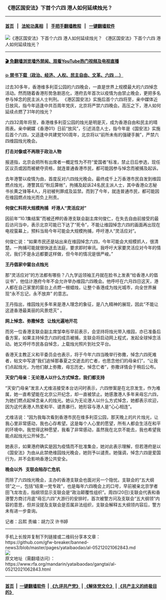 ### 《港区国安法》下首个六四   港人如何延续烛光？
------------------------

#### [首页](https://github.com/gfw-breaker/banned-news3/blob/master/README.md) &nbsp;&nbsp;|&nbsp;&nbsp; [法轮功真相](https://github.com/begood0513/basic/blob/master/README.md)  &nbsp;&nbsp;|&nbsp;&nbsp; [手把手翻墙教程](https://github.com/gfw-breaker/guides/wiki)  &nbsp;&nbsp;|&nbsp;&nbsp; [一键翻墙软件](https://github.com/gfw-breaker/nogfw/blob/master/README.md)  



<div id="headerimg">
 <img alt="《港区国安法》下首个六四   港人如何延续烛光？" src="https://www.rfa.org/mandarin/yataibaodao/gangtai/al-05212021062843.html/@@images/2004d2e3-5735-4c4f-a14a-36b5252f5243.jpeg" title="《港区国安法》下首个六四   港人如何延续烛光？"/>
 <span class="lead_image_caption">
  《港区国安法》下首个六四   港人如何延续烛光？
 </span>
 <!-- zoomattribute -->
</div>

<hr/>


#### [ 🎬  免翻墙浏览墙外禁闻、观看YouTube热门视频及电视直播](https://github.com/gfw-breaker/HelloWorld)

#### [ 💥  禁书下载（政治、经济、人权、民主自由、文革、六四 ...）](https://github.com/gfw-breaker/books/blob/master/README.md)

<div id="storytext">
 <p>
  <span style="font-weight: 400;">
   过去30多年，香港维多利亚公园的六四晚会，一直是世界上规模最大的六四悼念活动。然而随着香港形势急剧恶化，港府去年首次以疫情为由禁止晚会，更把多名参与悼念的民主派人士判刑。 《港区国安法》实施后首个六四将至，亲中媒体近日放风，指今年适逢中共百周年党庆，北京将严禁六四晚会。高压之下，港人如何延续点燃了31年的烛光？
  </span>
 </p>
 <p>
  <span style="font-weight: 400;">
   六四32周年将至，香港维多利亚公园的烛光是明是灭，成为香港自由和民主的晴雨表。亲中網媒《香港01》日前“放风”，引述消息人士，指今年是《国安法》实施后首个六四，又适逢中共建党100周年，北京将以“前所未有的强硬手腕”，严禁六四维园烛光晚会。
  </span>
 </p>
 <p>
  <b>
   打击对像或不再限于政治人物
  </b>
 </p>
 <p>
  <span style="font-weight: 400;">
   报道指，北京会把所有出席者一概定性为不符“爱国者“标准，禁止日后参选，现任区议员或因而被褫夺资格，就连普通香港市民，都可能因参与悼念而被捕及起诉。
  </span>
 </p>
 <p>
  <span style="font-weight: 400;">
   去年港警以疫情为由，首度反对六四烛光晚会。最终成千上万香港市民自发到维园燃点烛光，港警其后“秋后算帐”，拘捕及起诉24名民主派人士，其中香港众志秘书长黄之锋等4人，月初被判罪成及监禁。而到了今年，就连普通市民，都可能因在维园燃点烛光而负上刑责。
  </span>
 </p>
 <p>
  <b>
   何俊仁料将大规模拘捕   吁港人“灵活应对”
  </b>
 </p>
 <p>
  <span style="font-weight: 400;">
   因前年“10.1集结案”而被还柙的香港支联会副主席何俊仁，在失去自由前接受的最后访问当中，表示北京可能已下达了“死令”，不能让维园悼念六四的画面再出现在电视萤幕上，预料当局今年可能会大规模拘捕，呼吁港人“灵活应对”。
  </span>
 </p>
 <p>
  <span style="font-weight: 400;">
   何俊仁说：“如果市民还是站出来在维园悼念六四，今年可能会大规模抓人，很清楚。一拘捕可能就很快送去法庭，要求即时审讯。我呼吁大家要灵活应对今年的情况，我们不是永远都要这样做，但今年的情况是很严峻。”
  </span>
 </p>
 <p>
  <b>
   王丹倡家中窗台点烛光
  </b>
 </p>
 <p>
  <span style="font-weight: 400;">
   那“灵活应对”的方法都有哪些？八九学运领袖王丹就在脸书上发表“给香港人的倡议书”，他估计港府今年不会允许举办维园六四晚会。他呼吁在六月四日这天，港人都在自己家里的窗台上点燃一根蜡烛，让整个香港成为烛光城市，向全世界展现“永不忘记，永不放弃” 的意志。
  </span>
 </p>
 <p>
  <span style="font-weight: 400;">
   王丹指出，维园烛光多年来是港人理念的象征，是八九精神的展现，因此“不能让这道香港最美丽的风景熄灭” 。
  </span>
 </p>
 <p>
  <b>
   网上悼念、弥撒悼念   让烛光遍地开花
  </b>
 </p>
 <p>
  <span style="font-weight: 400;">
   而另一位香港支联会副主席邹幸彤早前表示，会坚持将烛光带入维园，亦已准备后备方案，如果主持悼念六四的成员被捕，支联会将启动网上程式，发起全球悼念活动。她又呼吁市民各自悼念，上载烛光照片到社交平台。
  </span>
 </p>
 <p>
  <span style="font-weight: 400;">
   香港天主教正义和平委员会也表示，将于今年六四当晚举行弥撒，悼念六四死难者，帖文中写道“我们追悼那春夏之交逝去的亡者，也思念他们的母亲们”，“让我们点起烛光，为他们献上弥撒，毋忘历史，悼念亡者”，弥撒详情会于稍后公布。
  </span>
 </p>
 <p>
 </p>
 <p>
  <b>
   天安门母亲：无论港人以什么方式悼念，我们都支持
  </b>
 </p>
 <p>
  <span style="font-weight: 400;">
   “天安门母亲”发言人尤维洁接受本台访问时表示，六四惨案是在北京发生，作为难属，她一直希望能在北京公开纪念，却一直被禁止。她感激港人多年来毋忘六四，为她们燃点起悼念亲人的烛光。她认为无论港人以什么方式悼念，她都表示欢迎，因为这代表港人热爱和平、谴责暴行。她形容与港人是“心心相连”。
  </span>
 </p>
 <p>
  <span style="font-weight: 400;">
   尤维洁说：“因为我每次看到香港市民在维多利亚公园，那天晚上的片片烛光，让我心里非常感动，我也心存希望。这是每个人心里的愿望，所有人都会生活在和平的环境中。我觉得这种愿望，我看了非常感动，虽然我在北京不能去，我也希望我能点起烛光公开悼念。”
  </span>
 </p>
 <p>
  <span style="font-weight: 400;">
   她表示，如果港府确实是因为疫情而不批准集会，她对此表示理解，但若港府是以《国安法》为由从此禁绝维园烛光晚会，她则予以谴责。她强调，悼念六四是爱国行为，并不会影响香港公共安全。
  </span>
 </p>
 <p>
  <b>
   晚会以外   支联会陷存亡危机
  </b>
 </p>
 <p>
  <span style="font-weight: 400;">
   而除了六四烛光晚会，主办的香港支联会也面对另一个隐忧。支联会的“五大纲领”之一，包括“结束一党专政”，也是每年六四晚会上的口号，早前被亲北京学者田飞龙攻击，指纲领显示支联会是“政治颠覆性组织”。周四(20日)支联会代表和香港警方商讨月底“毋忘六四”大游行的安排时，首次被警方问及支联会“五大纲领”内容的意思，但并没提及支联会是否属非法组织，支联会解释五大纲领内容后，警方未有进一步查询。
  </span>
 </p>
 <p>
  <span style="font-weight: 400;">
   记者：吕熙 责编：胡力汉 许书婷
  </span>
 </p>
</div>

<hr/>
手机上长按并复制下列链接或二维码分享本文章：<br/>
https://github.com/gfw-breaker/banned-news3/blob/master/pages/yataibaodao/al-05212021062843.md <br/>
<a href='https://github.com/gfw-breaker/banned-news3/blob/master/pages/yataibaodao/al-05212021062843.md'><img src='https://github.com/gfw-breaker/banned-news3/blob/master/pages/yataibaodao/al-05212021062843.md.png'/></a> <br/>
原文地址（需翻墙访问）：https://www.rfa.org/mandarin/yataibaodao/gangtai/al-05212021062843.html


------------------------
#### [首页](https://github.com/gfw-breaker/banned-news3/blob/master/README.md) &nbsp;|&nbsp; [一键翻墙软件](https://github.com/gfw-breaker/nogfw/blob/master/README.md) &nbsp;| [《九评共产党》](https://github.com/gfw-breaker/9ping.md/blob/master/README.md#九评之一评共产党是什么) | [《解体党文化》](https://github.com/gfw-breaker/jtdwh.md/blob/master/README.md) | [《共产主义的终极目的》](https://github.com/gfw-breaker/gczydzjmd.md/blob/master/README.md)


<img src='http://gfw-breaker.win/banned-news3/pages/yataibaodao/al-05212021062843.md' width='0px' height='0px'/>